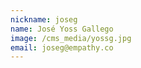 ```yaml
---
nickname: joseg
name: José Yoss Gallego
image: /cms_media/yossg.jpg
email: joseg@empathy.co
---
```

